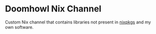 # Doomhowl Nix Channel
Custom Nix channel that contains libraries not present in [nixpkgs](https://github.com/NixOS/nixpkgs) and my own software.
